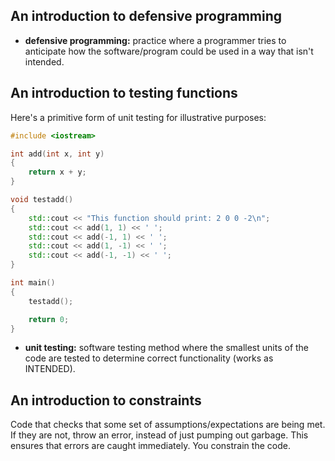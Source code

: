 ## An introduction to defensive programming

- **defensive programming:** practice where a programmer tries to anticipate how the software/program could be used in a way that isn't intended.

## An introduction to testing functions

Here's a primitive form of unit testing for illustrative purposes:
```cpp
#include <iostream>

int add(int x, int y)
{
	return x + y;
}

void testadd()
{
	std::cout << "This function should print: 2 0 0 -2\n";
	std::cout << add(1, 1) << ' ';
	std::cout << add(-1, 1) << ' ';
	std::cout << add(1, -1) << ' ';
	std::cout << add(-1, -1) << ' ';
}

int main()
{
	testadd();

	return 0;
}
```

- **unit testing:** software testing method where the smallest units of the code are tested to determine correct functionality (works as INTENDED).

## An introduction to constraints

Code that checks that some set of assumptions/expectations are being met. If they are not, throw an error, instead of just pumping out garbage. This ensures that errors are caught immediately. You constrain the code.
